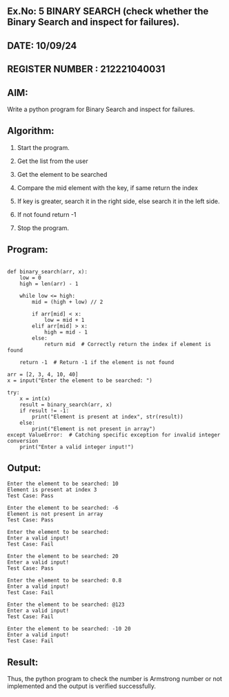 ## Ex.No: 5 BINARY SEARCH (check whether the Binary Search and inspect for failures).

## DATE: 10/09/24 

## REGISTER NUMBER : 212221040031

## AIM:  
Write a python program for Binary Search and inspect for failures.

## Algorithm: 
1. Start the program.

2. Get the list from the user

3. Get the element to be searched

4. Compare the mid element with the key, if same return the index

5. If key is greater, search it in the right side, else search it in the left side.

6. If not found return -1

7. Stop the program. 


## Program:

```

def binary_search(arr, x): 
    low = 0 
    high = len(arr) - 1
    
    while low <= high: 
        mid = (high + low) // 2 
        
        if arr[mid] < x: 
            low = mid + 1 
        elif arr[mid] > x: 
            high = mid - 1 
        else: 
            return mid  # Correctly return the index if element is found
    
    return -1  # Return -1 if the element is not found

arr = [2, 3, 4, 10, 40] 
x = input("Enter the element to be searched: ")

try: 
    x = int(x) 
    result = binary_search(arr, x) 
    if result != -1: 
        print("Element is present at index", str(result)) 
    else: 
        print("Element is not present in array") 
except ValueError:  # Catching specific exception for invalid integer conversion
    print("Enter a valid integer input!")

```

## Output: 
```
Enter the element to be searched: 10
Element is present at index 3
Test Case: Pass

Enter the element to be searched: -6
Element is not present in array
Test Case: Pass

Enter the element to be searched:
Enter a valid input!
Test Case: Fail

Enter the element to be searched: 20
Enter a valid input!
Test Case: Pass

Enter the element to be searched: 0.8
Enter a valid input!
Test Case: Fail

Enter the element to be searched: @123
Enter a valid input!
Test Case: Fail

Enter the element to be searched: -10 20
Enter a valid input!
Test Case: Fail

```
## Result:
Thus, the python program to check the number is Armstrong number or not implemented and the output is verified successfully.
